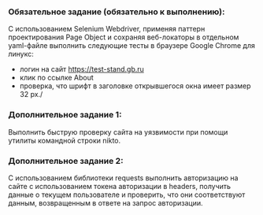 ### Обязательное задание (обязательно к выполнению): <br/>
С использованием Selenium Webdriver, применяя паттерн проектирования Page Object
и сохраняя веб-локаторы в отдельном yaml-файле выполнить следующие тесты в
браузере Google Chrome для линукс:
- логин на сайт https://test-stand.gb.ru
- клик по ссылке About
- проверка, что шрифт в заголовке открывшегося окна имеет размер 32 px./

### Дополнительное задание 1: <br/>
Выполнить быструю проверку сайта на уязвимости при помощи утилиты командной
строки nikto.

### Дополнительное задание 2:
С использованием библиотеки requests выполнить авторизацию на сайте с
использованием токена авторизации в headers, получить данные о текущем
пользователе и проверить, что они соответствуют данным, возвращенным в ответе на
запрос авторизации.
